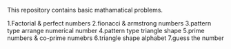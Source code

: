 This repository contains basic mathamatical problems.

1.Factorial & perfect numbers 2.fionacci & armstrong numbers 3.pattern type arrange numerical number 4.pattern type triangle shape 5.prime numbers & co-prime numebrs
6.triangle shape alphabet 7.guess the number
